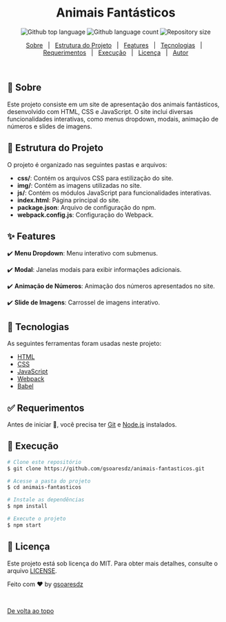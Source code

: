 <h1 align="center">Animais Fantásticos</h1>
<p align="center">
  <img alt="Github top language" src="https://img.shields.io/github/languages/top/gsoaresdz/animais-fantasticos?color=56BEB8">
  <img alt="Github language count" src="https://img.shields.io/github/languages/count/gsoaresdz/animais-fantasticos?color=56BEB8">
  <img alt="Repository size" src="https://img.shields.io/github/repo-size/gsoaresdz/animais-fantasticos?color=56BEB8">
</p>
<p align="center">
  <a href="#dart-sobre">Sobre</a> &#xa0; | &#xa0; 
  <a href="#memo-estrutura-do-projeto">Estrutura do Projeto</a> &#xa0; | &#xa0;
  <a href="#sparkles-features">Features</a> &#xa0; | &#xa0;
  <a href="#rocket-tecnologias">Tecnologias</a> &#xa0; | &#xa0;
  <a href="#white_check_mark-requerimentos">Requerimentos</a> &#xa0; | &#xa0;
  <a href="#checkered_flag-execução">Execução</a> &#xa0; | &#xa0;
  <a href="#memo-licença">Licença</a> &#xa0; | &#xa0;
  <a href="https://github.com/gsoaresdz" target="_blank">Autor</a>
</p>
<br>

## **:dart: Sobre**

Este projeto consiste em um site de apresentação dos animais fantásticos, desenvolvido com HTML, CSS e JavaScript. O site inclui diversas funcionalidades interativas, como menus dropdown, modais, animação de números e slides de imagens.

## **:memo: Estrutura do Projeto**

O projeto é organizado nas seguintes pastas e arquivos:

- **css/**: Contém os arquivos CSS para estilização do site.
- **img/**: Contém as imagens utilizadas no site.
- **js/**: Contém os módulos JavaScript para funcionalidades interativas.
- **index.html**: Página principal do site.
- **package.json**: Arquivo de configuração do npm.
- **webpack.config.js**: Configuração do Webpack.

## **:sparkles: Features**

:heavy_check_mark: **Menu Dropdown**: Menu interativo com submenus.

:heavy_check_mark: **Modal**: Janelas modais para exibir informações adicionais.

:heavy_check_mark: **Animação de Números**: Animação dos números apresentados no site.

:heavy_check_mark: **Slide de Imagens**: Carrossel de imagens interativo.

## **:rocket: Tecnologias**

As seguintes ferramentas foram usadas neste projeto:

- [HTML](https://developer.mozilla.org/pt-BR/docs/Web/HTML)
- [CSS](https://developer.mozilla.org/pt-BR/docs/Web/CSS)
- [JavaScript](https://developer.mozilla.org/pt-BR/docs/Web/JavaScript)
- [Webpack](https://webpack.js.org/)
- [Babel](https://babeljs.io/)

## **:white_check_mark: Requerimentos**

Antes de iniciar :checkered_flag:, você precisa ter [Git](https://git-scm.com/) e [Node.js](https://nodejs.org/en/) instalados.

## **:checkered_flag: Execução**

```bash
# Clone este repositório
$ git clone https://github.com/gsoaresdz/animais-fantasticos.git

# Acesse a pasta do projeto
$ cd animais-fantasticos

# Instale as dependências
$ npm install

# Execute o projeto
$ npm start
```

## **:memo: Licença**

Este projeto está sob licença do MIT. Para obter mais detalhes, consulte o arquivo [LICENSE](LICENSE).

Feito com :heart: by <a href="https://github.com/gsoaresdz" target="_blank">gsoaresdz</a>

&#xa0;

<a href="#top">De volta ao topo</a>
